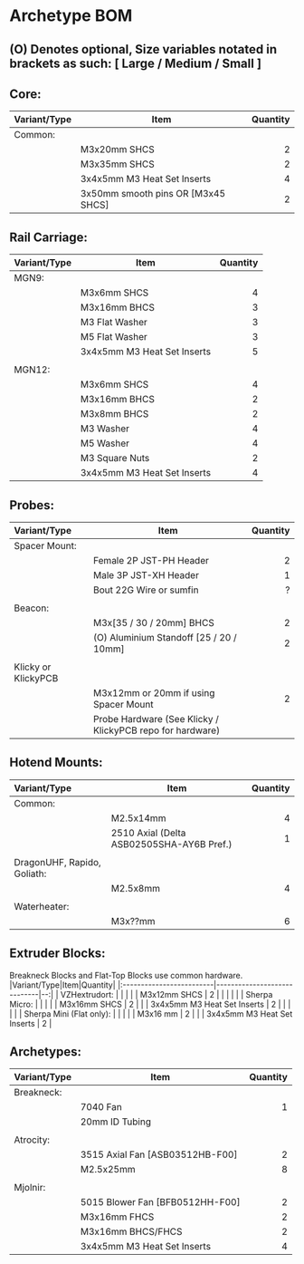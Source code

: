 # Archetype BOM
## (O) Denotes optional, Size variables notated in brackets as such: [ Large / Medium / Small ]

## Core:
|Variant/Type|Item|Quantity|
|:--------|-------------------------------------|--:|
| Common: |                                     |   |
|         | M3x20mm SHCS                        | 2 |
|         | M3x35mm SHCS                        | 2 |
|         | 3x4x5mm M3 Heat Set Inserts         | 4 |
|         | 3x50mm smooth pins OR  [M3x45 SHCS] | 2 |

## Rail Carriage:
|Variant/Type|Item|Quantity|
|:-------|-----------------------------|--:|
| MGN9:  |                             |   |
|        | M3x6mm SHCS                 | 4 |
|        | M3x16mm BHCS                | 3 |
|        | M3 Flat Washer              | 3 |
|        | M5 Flat Washer              | 3 |
|        | 3x4x5mm M3 Heat Set Inserts | 5 |
|        |                             |   |
| MGN12: |                             |   |
|        | M3x6mm SHCS                 | 4 |
|        | M3x16mm BHCS                | 2 |
|        | M3x8mm BHCS                 | 2 |
|        | M3 Washer                   | 4 |
|        | M5 Washer                   | 4 |
|        | M3 Square Nuts              | 2 |
|        | 3x4x5mm M3 Heat Set Inserts | 4 |

## Probes:
|Variant/Type|Item|Quantity|
|:--------------------|-----------------------------------------------------------|--:|
| Spacer Mount:       |                                                           |   |
|                     | Female 2P JST-PH Header                                   | 2 |
|                     | Male 3P JST-XH Header                                     | 1 |
|                     | Bout 22G Wire or sumfin                                   | ? |
|                     |                                                           |   |
| Beacon:             |                                                           |   |
|                     | M3x[35 / 30 / 20mm] BHCS                                  | 2 |
|                     | (O) Aluminium Standoff [25 / 20 / 10mm]                   | 2 |
|                     |                                                           |   |
| Klicky or KlickyPCB |                                                           |   |
|                     | M3x12mm or 20mm if using Spacer Mount                     | 2 |
|                     | Probe Hardware (See Klicky / KlickyPCB repo for hardware) |   |

## Hotend Mounts:
|Variant/Type|Item|Quantity|
|:---------------------------|-------------------------------------------|--:|
| Common:                    |                                           |   |
|                            | M2.5x14mm                                 | 4 |
|                            | 2510 Axial (Delta ASB02505SHA-AY6B Pref.) | 1 |
|                            |                                           |   |
| DragonUHF, Rapido, Goliath:|                                           |   |
|                            | M2.5x8mm                                  | 4 |
|                            |                                           |   |
| Waterheater:               |                                           |   |
|                            | M3x??mm                                   | 6 |

## Extruder Blocks:
Breakneck Blocks and Flat-Top Blocks use common hardware.
|Variant/Type|Item|Quantity|
|:-------------------------|-----------------------------|--:|
| VZHextrudort:            |                             |   |
|                          | M3x12mm SHCS                | 2 |
|                          |                             |   |
| Sherpa Micro:            |                             |   |
|                          | M3x16mm SHCS                | 2 |
|                          | 3x4x5mm M3 Heat Set Inserts | 2 |
|                          |                             |   |
| Sherpa Mini (Flat only): |                             |   |
|                          | M3x16 mm                    | 2 |
|                          | 3x4x5mm M3 Heat Set Inserts | 2 |


## Archetypes:
|Variant/Type|Item|Quantity|
|:----------|---------------------------------|--:|
| Breakneck:|                                 |   |
|           | 7040 Fan                        | 1 |
|           | 20mm  ID Tubing                 |   |
|           |                                 |   |
| Atrocity: |                                 |   |
|           | 3515 Axial Fan [ASB03512HB-F00] | 2 |
|           | M2.5x25mm                     | 8 |
|           |                                 |   |
| Mjolnir:  |                                 |   |
|           | 5015 Blower Fan [BFB0512HH-F00] | 2 |
|           | M3x16mm FHCS                    | 2 |
|           | M3x16mm BHCS/FHCS               | 2 |
|           | 3x4x5mm M3 Heat Set Inserts     | 4 |
